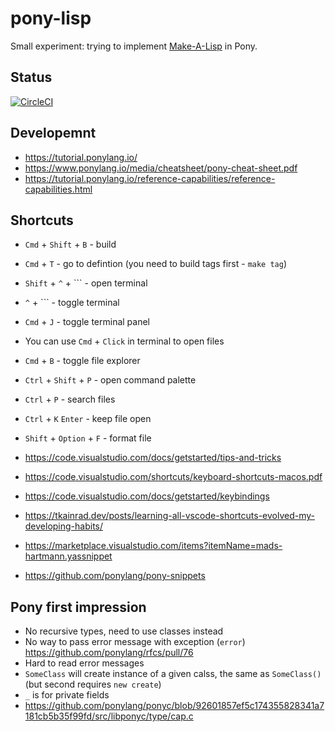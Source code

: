 # pony-lisp

Small experiment: trying to implement [Make-A-Lisp](https://github.com/kanaka/mal/blob/master/process/guide.md) in Pony.

## Status

[![CircleCI](https://circleci.com/gh/stereobooster/pony-lisp.svg?style=svg)](https://circleci.com/gh/stereobooster/pony-lisp)

## Developemnt

- https://tutorial.ponylang.io/
- https://www.ponylang.io/media/cheatsheet/pony-cheat-sheet.pdf
- https://tutorial.ponylang.io/reference-capabilities/reference-capabilities.html

## Shortcuts

- `Cmd` + `Shift` + `B` - build
- `Cmd` + `T` - go to defintion (you need to build tags first - `make tag`)
- `Shift` + `^` + `\`` - open terminal
- `^` + `\`` - toggle terminal
- `Cmd` + `J` - toggle terminal panel
- You can use `Cmd` + `Click` in terminal to open files
- `Cmd` + `B` - toggle file explorer
- `Ctrl` + `Shift` + `P` - open command palette
- `Ctrl` + `P` - search files
- `Ctrl` + `K` `Enter` - keep file open
- `Shift` + `Option` + `F` - format file

- https://code.visualstudio.com/docs/getstarted/tips-and-tricks
- https://code.visualstudio.com/shortcuts/keyboard-shortcuts-macos.pdf
- https://code.visualstudio.com/docs/getstarted/keybindings
- https://tkainrad.dev/posts/learning-all-vscode-shortcuts-evolved-my-developing-habits/

- https://marketplace.visualstudio.com/items?itemName=mads-hartmann.yassnippet
- https://github.com/ponylang/pony-snippets

## Pony first impression

- No recursive types, need to use classes instead
- No way to pass error message with exception (`error`) https://github.com/ponylang/rfcs/pull/76
- Hard to read error messages
- `SomeClass` will create instance of a given calss, the same as `SomeClass()` (but second requires `new create`)
- `_` is for private fields
- https://github.com/ponylang/ponyc/blob/92601857ef5c174355828341a7181cb5b35f99fd/src/libponyc/type/cap.c